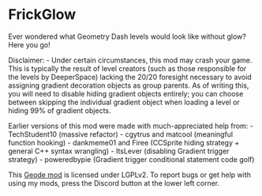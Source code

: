 # FrickGlow
Ever wondered what Geometry Dash levels would look like without glow? Here you go!

Disclaimer:
\- Under certain circumstances, this mod may crash your game. This is typically the result of level creators (such as those responsible for the levels by DeeperSpace) lacking the 20/20 foresight necessary to avoid assigning gradient decoration objects as group parents. As of writing this, you will need to disable hiding gradient objects entirely; you can choose between skipping the individual gradient object when loading a level or hiding 99% of gradient objects.

Earlier versions of this mod were made with much-appreciated help from:
\- TechStudent10 (massive refactor)
\- cgytrus and matcool (meaningful function hooking)
\- dankmeme01 and Firee (CCSprite hiding strategy + general C++ syntax wrangling)
\- ItsLever (disabling Gradient trigger strategy)
\- poweredbypie (Gradient trigger conditional statement code golf)

This [Geode mod](https://geode-sdk.org) is licensed under LGPLv2. To report bugs or get help with using my mods, press the Discord button at the lower left corner.